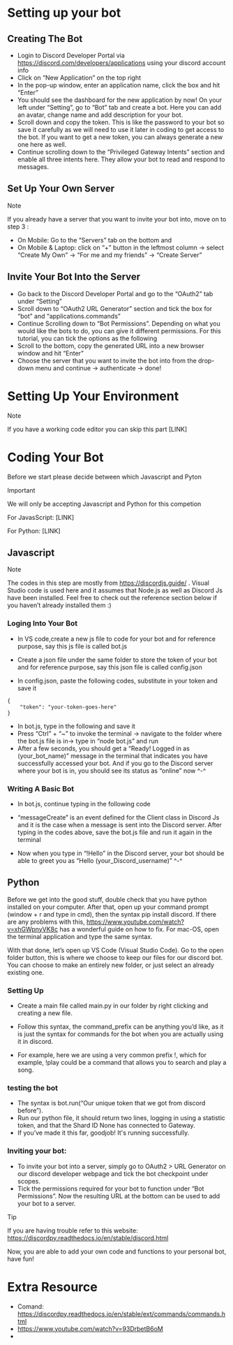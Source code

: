 # Setting up your bot
## Creating The Bot
- Login to Discord Developer Portal via https://discord.com/developers/applications using your discord account info
- Click on “New Application” on the top right
- In the pop-up window, enter an application name, click the box and hit “Enter”
- You should see the dashboard for the new application by now! On your left under “Setting”, go to “Bot” tab and create a bot. Here you can add an avatar, change name and add description for your bot. 
- Scroll down and copy the token. This is like the password to your bot so save it carefully as we will need to use it later in coding to get access to the bot. If you want to get a new token, you can always generate a new one here as well.
- Continue scrolling down to the “Privileged Gateway Intents” section and enable all three intents here. They allow your bot to read and respond to messages. 




## Set Up Your Own Server
> [!note]
> If you already have a server that you want to invite your bot into,  move on to step 3 :

- On Mobile: Go to the “Servers” tab on the bottom and 
- On Mobile & Laptop: click on “+” button in the leftmost column -> select “Create My Own” -> “For me and my friends” -> “Create Server”



## Invite Your Bot Into the Server
- Go back to the Discord Developer Portal and go to the “OAuth2” tab under “Setting”
- Scroll down to “OAuth2 URL Generator” section and tick the box for “bot” and “applications.commands”
- Continue Scrolling down to “Bot Permissions”. Depending on what you would like the bots to do, you can give it different permissions. For this tutorial, you can tick the options as the following 
- Scroll to the bottom, copy the generated URL into a new browser window and hit “Enter”
- Choose the server that you want to invite the bot into from the drop-down menu and continue -> authenticate -> done!

# Setting Up Your Environment
> [!note]
> If you have a working code editor you can skip this part [LINK]


# Coding Your Bot
Before we start please decide between which Javascript and Pyton
> [!important] 
> We will only be accepting Javascript and Python for this competion


For JavasScript: [LINK]

For Python: [LINK]

## Javascript
> [!note]
> The codes in this step are mostly from https://discordjs.guide/ . Visual Studio code is used here and it assumes that Node.js as well as Discord Js have been installed. Feel free to check out the reference section below if you haven’t already installed them :)

### Loging Into Your Bot
- In VS code,create a new js file to code for your bot and for reference purpose, say this js file is called bot.js

- Create a json file under the same folder to store the token of your bot and for reference purpose, say this json file is called config.json


- In config.json, paste the following codes, substitute in your token and save it
```
{
	"token": "your-token-goes-here"
}
```

- In bot.js, type in the following and save it
- Press “Ctrl” + “~” to invoke the terminal -> navigate to the folder where the bot.js file is in-> type in “node bot.js” and run 
- After a few seconds, you should get a “Ready! Logged in as (your_bot_name)” message in the terminal that indicates you have successfully accessed your bot. And if you go to the Discord server where your bot is in, you should see its status as “online” now ^-^

### Writing A Basic Bot
- In bot.js, continue typing in the following code 



- “messageCreate” is an event defined for the Client class in Discord Js and it is the case when a message is sent into the Discord server. After typing in the codes above, save the bot.js file and run it again in the terminal


- Now when you type in “!Hello” in the Discord server, your bot should be able to greet you as “Hello (your_Discord_username)”  ^-^


## Python
Before we get into the good stuff, double check that you have python installed on your computer. After that, open up your command prompt (window + r and type in cmd), then the syntax pip install discord. If there are any problems with this, https://www.youtube.com/watch?v=xhGWpnyVK8c has a wonderful guide on how to fix.
For mac-OS, open the terminal application and type the same syntax. 

With that done, let’s open up VS Code (Visual Studio Code). Go to the open folder button, this is where we choose to keep our files for our discord bot. You can choose to make an entirely new folder, or just select an already existing one.

### Setting Up
- Create a main file called main.py in our folder by right clicking and creating a new file.

- Follow this syntax, the command_prefix can be anything you’d like, as it is just the syntax for commands for the bot when you are actually using it in discord.
- For example, here we are using a very common prefix !, which for example, !play could be a command that allows you to search and play a song.




### testing the bot

- The syntax is bot.run(“Our unique token that we got from discord before”).
- Run our python file, it should return two lines, logging in using a statistic token, and that the Shard ID None has connected to Gateway.
- If you’ve made it this far, goodjob! It's running successfully. 



### Inviting your bot:
- To invite your bot into a server, simply go to  OAuth2 > URL Generator on our discord developer webpage and tick the bot checkpoint under scopes.
- Tick the permissions required for your bot to function under  “Bot Permissions”. Now the resulting URL at the bottom can be used to add your bot to a server.

> [!tip]
> If you are having trouble refer to this website: https://discordpy.readthedocs.io/en/stable/discord.html

Now, you are able to add your own code and functions to your personal bot, have fun! 

# Extra Resource
- Comand: https://discordpy.readthedocs.io/en/stable/ext/commands/commands.html
- https://www.youtube.com/watch?v=93DrbetB6oM
- 
